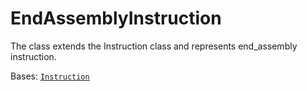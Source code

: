 # EndAssemblyInstruction

The class extends the Instruction class and represents end\_assembly instruction.



Bases: [`Instruction`](instruction/)

